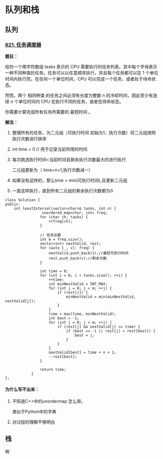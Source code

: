 # 队列和栈

## 队列

### [621. 任务调度器](https://leetcode-cn.com/problems/task-scheduler/)

**题目：** 

给你一个用字符数组 tasks 表示的 CPU 需要执行的任务列表。其中每个字母表示一种不同种类的任务。任务可以以任意顺序执行，并且每个任务都可以在 1 个单位时间内执行完。在任何一个单位时间，CPU 可以完成一个任务，或者处于待命状态。

然而，两个 相同种类 的任务之间必须有长度为整数 n 的冷却时间，因此至少有连续 n 个单位时间内 CPU 在执行不同的任务，或者在待命状态。

你需要计算完成所有任务所需要的 最短时间 。

**解法：**

1. 整理所有的任务，为二元组（可执行时间 初始为1，执行次数）将二元组按照执行次数进行排序

2. int time = 0 // 用于记录当前所用的时间

3. 每次挑选执行时间<当前时间且剩余执行次数最大的进行执行

   二元组更新为（ time+n+1,执行次数减一）

4. 如果没有这样的，那么time = min(可执行时间),且更新二元组

5. 一直这样执行，直到所有二元组的剩余执行次数都为0 

```
class Solution {
public:
    int leastInterval(vector<char>& tasks, int n) {
       			 unordered_map<char, int> freq;
                for (char ch: tasks) {
                    ++freq[ch];
                }
                
                // 任务总数
                int m = freq.size();
                vector<int> nextValid, rest;
                for (auto [_, v]: freq) {
                    nextValid.push_back(1);//最短可执行时间
                    rest.push_back(v);//剩余次数
                }

                int time = 0;
                for (int i = 0; i < tasks.size(); ++i) {
                    ++time;
                    int minNextValid = INT_MAX;
                    for (int j = 0; j < m; ++j) {
                        if (rest[j]) {
                            minNextValid = min(minNextValid, nextValid[j]);
                        }
                    }
                    time = max(time, minNextValid);
                    int best = -1;
                    for (int j = 0; j < m; ++j) {
                        if (rest[j] && nextValid[j] <= time) {
                            if (best == -1 || rest[j] > rest[best]) {
                                best = j;
                            }
                        }
                    }
                    nextValid[best] = time + n + 1;
                    --rest[best];
                }

                return time;
            }
};
```

####  为什么写不出来：

1. 不知道C++中的unordermap 怎么用， 

   类似于Python中的字典

2. 对过程的理解不够明白















## 栈

啊                                                                                   